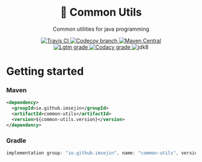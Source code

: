 <h1 align="center">🧰 Common Utils</h1>

<p align="center">Common utilities for java programming</p>

<p align="center">
    <a href="https://travis-ci.com/github/ImSejin/common-utils">
        <img alt="Travis CI" src="https://img.shields.io/travis/com/ImSejin/common-utils/release?style=flat-square">
    </a>  
    <a href="https://codecov.io/gh/ImSejin/common-utils">
        <img alt="Codecov branch" src="https://img.shields.io/codecov/c/github/ImSejin/common-utils/release?label=code%20coverage&style=flat-square&token=F9DCS57CAN"/>
    </a>
    <a href="https://search.maven.org/artifact/io.github.imsejin/common-utils">
        <img alt="Maven Central" src="https://img.shields.io/maven-central/v/io.github.imsejin/common-utils?style=flat-square">
    </a>
    <br/>
    <a href="https://lgtm.com/projects/g/ImSejin/common-utils/context:java">
        <img alt="Lgtm grade" src="https://img.shields.io/lgtm/grade/java/github/ImSejin/common-utils.svg?logo=&logoWidth=18&label=lgtm%3A%20code%20quality&&style=flat-square"/>
    </a>
    <a href="https://www.codacy.com/gh/ImSejin/common-utils/dashboard">
        <img alt="Codacy grade" src="https://img.shields.io/codacy/grade/cda840b8532940ae8c3604696da8eabe?label=codacy%3A%20code%20quality&style=flat-square">
    </a>
    <img alt="jdk8" src="https://img.shields.io/badge/jdk-8-orange?style=flat-square">
</p>

# Getting started

### Maven

```xml
<dependency>
  <groupId>io.github.imsejin</groupId>
  <artifactId>common-utils</artifactId>
  <version>${common-utils.version}</version>
</dependency>
```

### Gradle

```groovy
implementation group: "io.github.imsejin", name: "common-utils", version: "$commonUtilsVersion"
```

